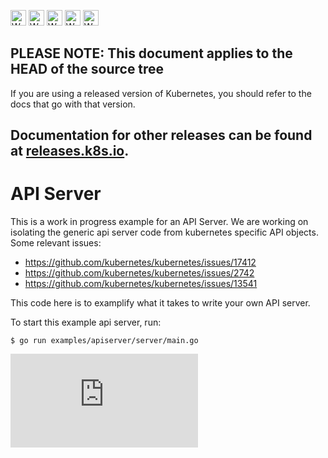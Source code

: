 <!-- BEGIN MUNGE: UNVERSIONED_WARNING -->

<!-- BEGIN STRIP_FOR_RELEASE -->

<img src="http://kubernetes.io/img/warning.png" alt="WARNING"
     width="25" height="25">
<img src="http://kubernetes.io/img/warning.png" alt="WARNING"
     width="25" height="25">
<img src="http://kubernetes.io/img/warning.png" alt="WARNING"
     width="25" height="25">
<img src="http://kubernetes.io/img/warning.png" alt="WARNING"
     width="25" height="25">
<img src="http://kubernetes.io/img/warning.png" alt="WARNING"
     width="25" height="25">

<h2>PLEASE NOTE: This document applies to the HEAD of the source tree</h2>

If you are using a released version of Kubernetes, you should
refer to the docs that go with that version.

Documentation for other releases can be found at
[releases.k8s.io](http://releases.k8s.io).
</strong>
--

<!-- END STRIP_FOR_RELEASE -->

<!-- END MUNGE: UNVERSIONED_WARNING -->

# API Server

This is a work in progress example for an API Server.
We are working on isolating the generic api server code from kubernetes specific
API objects. Some relevant issues:

* https://github.com/kubernetes/kubernetes/issues/17412
* https://github.com/kubernetes/kubernetes/issues/2742
* https://github.com/kubernetes/kubernetes/issues/13541

This code here is to examplify what it takes to write your own API server.

To start this example api server, run:

```
$ go run examples/apiserver/server/main.go
```


<!-- BEGIN MUNGE: GENERATED_ANALYTICS -->
[![Analytics](https://kubernetes-site.appspot.com/UA-36037335-10/GitHub/examples/apiserver/README.md?pixel)]()
<!-- END MUNGE: GENERATED_ANALYTICS -->
